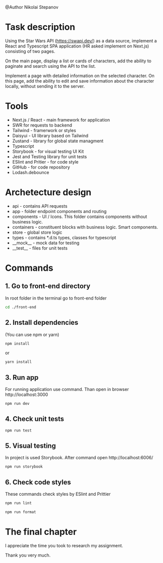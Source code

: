 @Author Nikolai Stepanov

# Task description

Using the Star Wars API (https://swapi.dev/) as a data source, implement a React and Typescript SPA application (HR asked implement on Next.js) consisting of two pages.

On the main page, display a list or cards of characters, add the ability to paginate and search using the API to the list.

Implement a page with detailed information on the selected character. On this page, add the ability to edit and save information about the character locally, without sending it to the server.

# Tools

- Next.js / React - main framework for application
- SWR for requests to backend
- Tailwind - framerwork or styles
- Daisyui - UI library based on Tailwind
- Zustand - library for global state managment
- Typescript
- Storybook - for visual testing UI Kit
- Jest and Testing library for unit tests
- ESlint and Pritier - for code style
- GitHub - for code repository
- Lodash.debounce

# Archetecture design

- api - contains API requests
- app - folder endpoint components and routing
- components - UI / Icons. This folder contains components without business logic.
- containers - constituent blocks with business logic. Smart components.
- store - global store logic
- types - contains \*.d.ts types, classes for typescript
- \_\_mock\_\_ - mock data for testing
- \_\_test\_\_ - files for unit tests

# Commands

## 1. Go to front-end directory

In root folder in the terminal go to front-end folder

```bash
cd ./front-end
```

## 2. Install dependencies

(You can use npm or yarn)

```bash
npm install
```

or

```bash
yarn install
```

## 3. Run app

For running application use command. Than open in browser http://localhost:3000

```bash
npm run dev
```

## 4. Check unit tests

```bash
npm run test
```

## 5. Visual testing

In project is used Storybook. After command open http://localhost:6006/

```bash
npm run storybook
```

## 6. Check code styles

These commands check styles by ESlint and Prittier

```bash
npm run lint
```

```bash
npm run format
```

# The final chapter

I appreciate the time you took to research my assignment.

Thank you very much.
